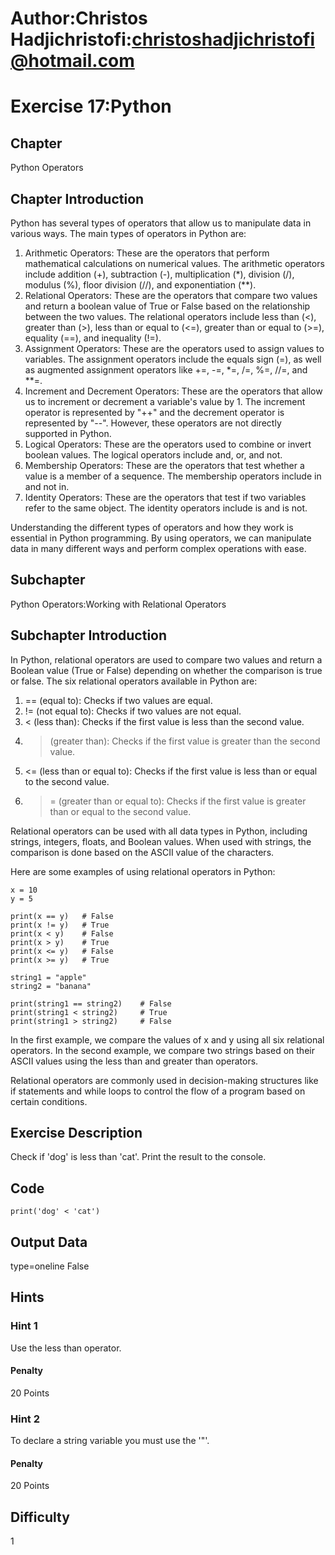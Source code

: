 # Author:Christos Hadjichristofi:christoshadjichristofi@hotmail.com

# Exercise 17:Python

## Chapter
Python Operators

## Chapter Introduction
Python has several types of operators that allow us to manipulate data in various ways. The main types of operators in Python are:

1. Arithmetic Operators: These are the operators that perform mathematical calculations on numerical values. The arithmetic operators include addition (+), subtraction (-), multiplication (*), division (/), modulus (%), floor division (//), and exponentiation (**).
2. Relational Operators: These are the operators that compare two values and return a boolean value of True or False based on the relationship between the two values. The relational operators include less than (<), greater than (>), less than or equal to (<=), greater than or equal to (>=), equality (==), and inequality (!=).
3. Assignment Operators: These are the operators used to assign values to variables. The assignment operators include the equals sign (=), as well as augmented assignment operators like +=, -=, *=, /=, %=, //=, and **=.
4. Increment and Decrement Operators: These are the operators that allow us to increment or decrement a variable's value by 1. The increment operator is represented by "++" and the decrement operator is represented by "--". However, these operators are not directly supported in Python.
5. Logical Operators: These are the operators used to combine or invert boolean values. The logical operators include and, or, and not.
6. Membership Operators: These are the operators that test whether a value is a member of a sequence. The membership operators include in and not in.
7. Identity Operators: These are the operators that test if two variables refer to the same object. The identity operators include is and is not.

Understanding the different types of operators and how they work is essential in Python programming. By using operators, we can manipulate data in many different ways and perform complex operations with ease.

## Subchapter
Python Operators:Working with Relational Operators

## Subchapter Introduction
In Python, relational operators are used to compare two values and return a Boolean value (True or False) depending on whether the comparison is true or false. The six relational operators available in Python are:

1. == (equal to): Checks if two values are equal.
2. != (not equal to): Checks if two values are not equal.
3. < (less than): Checks if the first value is less than the second value.
4. > (greater than): Checks if the first value is greater than the second value.
5. <= (less than or equal to): Checks if the first value is less than or equal to the second value.
6. >= (greater than or equal to): Checks if the first value is greater than or equal to the second value.

Relational operators can be used with all data types in Python, including strings, integers, floats, and Boolean values. When used with strings, the comparison is done based on the ASCII value of the characters.

Here are some examples of using relational operators in Python:
```py3
x = 10
y = 5

print(x == y)   # False
print(x != y)   # True
print(x < y)    # False
print(x > y)    # True
print(x <= y)   # False
print(x >= y)   # True

string1 = "apple"
string2 = "banana"

print(string1 == string2)    # False
print(string1 < string2)     # True
print(string1 > string2)     # False
```

In the first example, we compare the values of x and y using all six relational operators. In the second example, we compare two strings based on their ASCII values using the less than and greater than operators.

Relational operators are commonly used in decision-making structures like if statements and while loops to control the flow of a program based on certain conditions.

## Exercise Description
Check if 'dog' is less than 'cat'. Print the result to the console.

## Code
```py3
print('dog' < 'cat')
```

## Output Data
type=oneline
False

## Hints

### Hint 1
Use the less than operator.

#### Penalty
20 Points

### Hint 2
To declare a string variable you must use the '"'.

#### Penalty
20 Points

## Difficulty
1